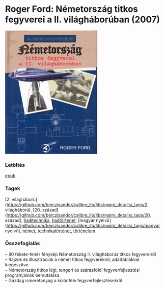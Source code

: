 # <a name="id_1444">Roger Ford: Németország titkos fegyverei a II. világháborúban (2007)</a>
<img src="https://github.com/BercziSandor/calibre_lib/raw/main/libs/main/Roger%20Ford/Nemetorszag%20titkos%20fegyverei%20a%20II.%20%281444%29/cover.jpg" alt="cover" width="300"/>

### Letöltés
[epub](https://github.com/BercziSandor/calibre_lib/raw/main/libs/main/Roger%20Ford/Nemetorszag%20titkos%20fegyverei%20a%20II.%20%281444%29/Nemetorszag%20titkos%20fegyverei%20a%20-%20Roger%20Ford.epub)

### Tagek
[2. világháború](https://github.com/berczisandor/calibre_lib/libs/main/_details/_tags/2. világháború), [20. század](https://github.com/berczisandor/calibre_lib/libs/main/_details/_tags/20. század), [haditechnika](https://github.com/berczisandor/calibre_lib/libs/main/_details/_tags/haditechnika), [hadtörténet](https://github.com/berczisandor/calibre_lib/libs/main/_details/_tags/hadtörténet), [magyar nyelvű](https://github.com/berczisandor/calibre_lib/libs/main/_details/_tags/magyar nyelvű), [német](https://github.com/berczisandor/calibre_lib/libs/main/_details/_tags/német), [technikatörténet](https://github.com/berczisandor/calibre_lib/libs/main/_details/_tags/technikatörténet), [történelem](https://github.com/berczisandor/calibre_lib/libs/main/_details/_tags/történelem)

### Összefoglalás
<div>
<p>– 80 fe­ke­te-fe­hér fény­kép Né­met­or­szág II. vi­lág­há­bo­rús tit­kos fegyvereiről <br>– Raj­zok és il­luszt­rá­ci­ók a né­met tit­kos fegy­ve­rek­ről, adat­táb­lák­kal kiegészít­ve <br>– Né­met­or­szág tit­kos lé­gi, ten­ge­ri és szá­raz­föl­di fegy­ver­fej­lesz­té­si programja­i­nak be­mu­ta­tá­sa <br>– Gaz­dag is­meret­anyag a kü­lön­fé­le fegy­ver­fej­lesz­té­sek­ről</p></div>


